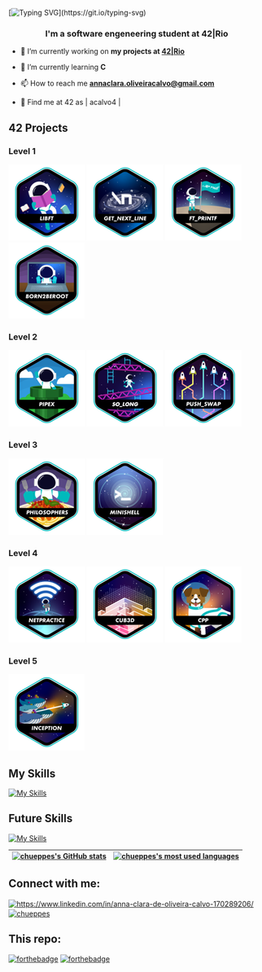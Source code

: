 [![Typing SVG](https://readme-typing-svg.herokuapp.com?color=%2323F715&vCenter=true&lines=Hello,+I'm+Anna;Thanks+for+visiting!;)](https://git.io/typing-svg)
<h3 align="center">I'm a software engeneering student at 42|Rio</h3>

- 🔭 I’m currently working on **my projects at [42|Rio](https://42.rio)**

- 🌱 I’m currently learning **C**

- 📫 How to reach me **annaclara.oliveiracalvo@gmail.com**

- 🚀 Find me at 42 as | acalvo4 |

## 42 Projects
### Level 1
<a href="https://github.com/chueppes/Libft">![42 BADGE](https://github.com/chueppes/chueppes/blob/main/src/42_badges/libfte.png)</a>
<a href="https://github.com/chueppes/Get_next_line">![42 BADGE](https://github.com/chueppes/chueppes/blob/main/src/42_badges/get_next_linee.png)</a>
<a href="https://github.com/chueppes/Ft_Printf">![42 BADGE](https://github.com/chueppes/chueppes/blob/main/src/42_badges/ft_printfe.png)</a>
<a href="">![42 BADGE](https://github.com/chueppes/chueppes/blob/main/src/42_badges/born2beroote.png)</a>

### Level 2
<a href="https://github.com/chueppes/Pipex">![42 BADGE](https://github.com/chueppes/chueppes/blob/main/src/42_badges/pipexe.png)</a>
<a href="https://github.com/chueppes/So_long">![42 BADGE](https://github.com/chueppes/chueppes/blob/main/src/42_badges/so_longe.png)</a>
<a href="https://github.com/chueppes/Push_Swap">![42 BADGE](https://github.com/chueppes/chueppes/blob/main/src/42_badges/push_swape.png)</a>

### Level 3
<a href="https://github.com/chueppes/Philo">![42 BADGE](https://github.com/chueppes/chueppes/blob/main/src/42_badges/philosopherse.png)</a>
<a href="https://github.com/chueppes/Minishell">![42 BADGE](https://github.com/chueppes/chueppes/blob/main/src/42_badges/minishelle.png)</a>

### Level 4
<a href="https://github.com/chueppes/NetPractice">![42 BADGE](https://github.com/chueppes/chueppes/blob/main/src/42_badges/netpracticee.png )</a>
<a href="https://github.com/peguimasid/42-Cub3d">![42 BADGE](https://github.com/chueppes/chueppes/blob/main/src/42_badges/cub3de.png )</a>
<a href="https://github.com/chueppes/CPP">![42 BADGE](https://github.com/chueppes/chueppes/blob/main/src/42_badges/cppe.png )</a>

### Level 5
<a href="https://github.com/chueppes/Inception-42">![42 BADGE](https://github.com/chueppes/chueppes/blob/main/src/42_badges/inceptione.png )</a>
## My Skills
[![My Skills](https://skillicons.dev/icons?i=c,cpp,python,ruby,rails,react,js,css,html,figma,git,docker&perline=3)](https://skillicons.dev)

## Future Skills

[![My Skills](https://skillicons.dev/icons?i=java,react,js,angular,aws,docker)](https://skillicons.dev)


| [![chueppes's GitHub stats](https://github-readme-stats.vercel.app/api?username=chueppes&count_private=true&show_icons=true&hide=issues&hide_border=true&theme=tokyonight&locale=en)](https://github.com/chueppes?tab=repositories) | [![chueppes's most used languages](https://github-readme-stats.vercel.app/api/top-langs/?username=chueppes&layout=compact&hide_border=true&theme=tokyonight&locale=en)](https://github.com/chueppes?tab=repositories) |
|:-:|:-:|

## Connect with me:
<p align="left">
<a href="https://www.linkedin.com/in/anna-clara-de-oliveira-calvo-170289206/" target="blank"><img align="center" src="https://raw.githubusercontent.com/rahuldkjain/github-profile-readme-generator/master/src/images/icons/Social/linked-in-alt.svg" alt="https://www.linkedin.com/in/anna-clara-de-oliveira-calvo-170289206/" height="30" width="40" /></a>
<a href="https://instagram.com/chueppes" target="blank"><img align="center" src="https://raw.githubusercontent.com/rahuldkjain/github-profile-readme-generator/master/src/images/icons/Social/instagram.svg" alt="chueppes" height="30" width="40" /></a>
</p>

## This repo:

[![forthebadge](https://forthebadge.com/images/badges/made-with-c.svg)](https://forthebadge.com)
[![forthebadge](https://forthebadge.com/images/badges/built-with-love.svg)](https://forthebadge.com)
